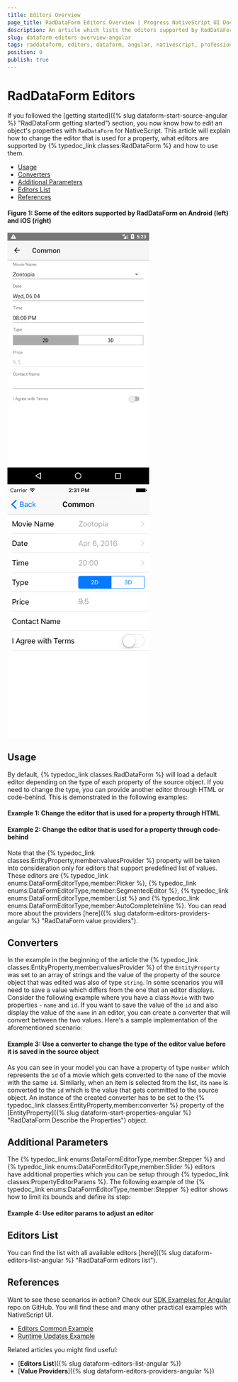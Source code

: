 ```yaml
---
title: Editors Overview
page_title: RadDataForm Editors Overview | Progress NativeScript UI Documentation
description: An article which lists the editors supported by RadDataForm for NativeScript and demonstrates their usage.
slug: dataform-editors-overview-angular
tags: raddataform, editors, dataform, angular, nativescript, professional, ui
position: 0
publish: true
---
```


# RadDataForm Editors

If you followed the [getting started]({% slug dataform-start-source-angular %} "RadDataForm getting started") section, you now know how to edit an object's properties with `RadDataForm` for NativeScript. This article will explain how to change the editor that is used for a property, what editors are supported by {% typedoc_link classes:RadDataForm %} and how to use them.

* [Usage](#usage)
* [Converters](#converters)
* [Additional Parameters](#additional-parameters)
* [Editors List](#editors-list)
* [References](#references)

#### Figure 1: Some of the editors supported by RadDataForm on Android (left) and iOS (right)

![NativeScriptUI-DataForm-Editors-Android](../../../img/ns_ui/dataform-editors-overview-android.png "Editors in DataForm in Android") ![NativeScriptUI-DataForm-Editors-iOS](../../../img/ns_ui/dataform-editors-overview-ios.png "Editors in DataForm in iOS")

## Usage

By default, {% typedoc_link classes:RadDataForm %} will load a default editor depending on the type of each property of the source object. If you need to change the type, you can provide another editor through HTML or code-behind. This is demonstrated in the following examples:

#### Example 1: Change the editor that is used for a property through HTML

<snippet id='angular-dataform-editors-html'/>

#### Example 2: Change the editor that is used for a property through code-behind

<snippet id='angular-dataform-editors-code'/>

Note that the {% typedoc_link classes:EntityProperty,member:valuesProvider %} property will be taken into consideration only for editors that support predefined list of values. These editors are {% typedoc_link enums:DataFormEditorType,member:Picker %}, {% typedoc_link enums:DataFormEditorType,member:SegmentedEditor %}, {% typedoc_link enums:DataFormEditorType,member:List %} and {% typedoc_link enums:DataFormEditorType,member:AutoCompleteInline %}. You can read more about the providers [here]({% slug dataform-editors-providers-angular %} "RadDataForm value providers").

## Converters

In the example in the beginning of the article the {% typedoc_link classes:EntityProperty,member:valuesProvider %} of the `EntityProperty` was set to an array of strings and the value of the property of the source object that was edited was also of type `string`. In some scenarios you will need to save a value which differs from the one that an editor displays. Consider the following example where you have a class `Movie` with two properties - `name` and `id`. If you want to save the value of the `id` and also display the value of the `name` in an editor, you can create a converter that will convert between the two values. Here's a sample implementation of the aforementioned scenario:

#### Example 3: Use a converter to change the type of the editor value before it is saved in the source object

<snippet id='angular-dataform-converters-code'/>

As you can see in your model you can have a property of type `number` which represents the `id` of a movie which gets converted to the `name` of the movie with the same `id`. Similarly, when an item is selected from the list, its `name` is converted to the `id` which is the value that gets committed to the source object. An instance of the created converter has to be set to the {% typedoc_link classes:EntityProperty,member:converter %} property of the [EntityProperty]({% slug dataform-start-properties-angular %} "RadDataForm Describe the Properties") object.

## Additional Parameters

The {% typedoc_link enums:DataFormEditorType,member:Stepper %} and {% typedoc_link enums:DataFormEditorType,member:Slider %} editors have additional properties which you can be setup through {% typedoc_link classes:PropertyEditorParams %}. The following example of the {% typedoc_link enums:DataFormEditorType,member:Stepper %} editor shows how to limit its bounds and define its step:

#### Example 4: Use editor params to adjust an editor

<snippet id='angular-dataform-editor-params-xml'/>

## Editors List

You can find the list with all available editors [here]({% slug dataform-editors-list-angular %} "RadDataForm editors list").

## References

Want to see these scenarios in action?
Check our [SDK Examples for Angular](https://github.com/NativeScript/nativescript-ui-samples-angular) repo on GitHub. You will find these and many other practical examples with NativeScript UI.

* [Editors Common Example](https://github.com/NativeScript/nativescript-ui-samples-angular/tree/master/dataform/app/examples/editors)
* [Runtime Updates Example](https://github.com/NativeScript/nativescript-ui-samples-angular/tree/master/dataform/app/examples/runtime-updates)

Related articles you might find useful:

* [**Editors List**]({% slug dataform-editors-list-angular %})
* [**Value Providers**]({% slug dataform-editors-providers-angular %})
